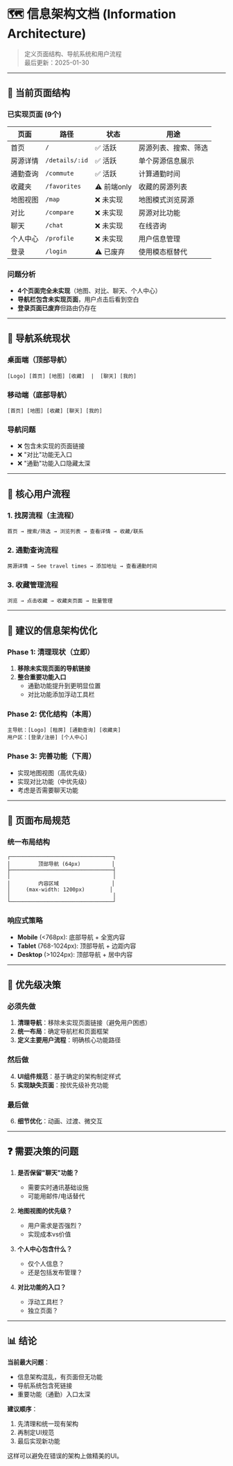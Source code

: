 # 🗺️ 信息架构文档 (Information Architecture)

> 定义页面结构、导航系统和用户流程  
> 最后更新：2025-01-30

---

## 📍 当前页面结构

### 已实现页面 (9个)
| 页面 | 路径 | 状态 | 用途 |
|------|------|------|------|
| 首页 | `/` | ✅ 活跃 | 房源列表、搜索、筛选 |
| 房源详情 | `/details/:id` | ✅ 活跃 | 单个房源信息展示 |
| 通勤查询 | `/commute` | ✅ 活跃 | 计算通勤时间 |
| 收藏夹 | `/favorites` | ⚠️ 前端only | 收藏的房源列表 |
| 地图视图 | `/map` | ❌ 未实现 | 地图模式浏览房源 |
| 对比 | `/compare` | ❌ 未实现 | 房源对比功能 |
| 聊天 | `/chat` | ❌ 未实现 | 在线咨询 |
| 个人中心 | `/profile` | ❌ 未实现 | 用户信息管理 |
| 登录 | `/login` | ⚠️ 已废弃 | 使用模态框替代 |

### 问题分析
- **4个页面完全未实现**（地图、对比、聊天、个人中心）
- **导航栏包含未实现页面**，用户点击后看到空白
- **登录页面已废弃**但路由仍存在

---

## 🧭 导航系统现状

### 桌面端（顶部导航）
```
[Logo] [首页] [地图] [收藏]  |  [聊天] [我的]
```

### 移动端（底部导航）
```
[首页] [地图] [收藏] [聊天] [我的]
```

### 导航问题
- ❌ 包含未实现的页面链接
- ❌ "对比"功能无入口
- ❌ "通勤"功能入口隐藏太深

---

## 🎯 核心用户流程

### 1. 找房流程（主流程）
```
首页 → 搜索/筛选 → 浏览列表 → 查看详情 → 收藏/联系
```

### 2. 通勤查询流程
```
房源详情 → See travel times → 添加地址 → 查看通勤时间
```

### 3. 收藏管理流程
```
浏览 → 点击收藏 → 收藏夹页面 → 批量管理
```

---

## 🔄 建议的信息架构优化

### Phase 1: 清理现状（立即）
1. **移除未实现页面的导航链接**
2. **整合重要功能入口**
   - 通勤功能提升到更明显位置
   - 对比功能添加浮动工具栏

### Phase 2: 优化结构（本周）
```
主导航：[Logo] [租房] [通勤查询] [收藏夹]
用户区：[登录/注册] [个人中心]
```

### Phase 3: 完善功能（下周）
- 实现地图视图（高优先级）
- 实现对比功能（中优先级）
- 考虑是否需要聊天功能

---

## 📐 页面布局规范

### 统一布局结构
```
┌─────────────────────────────────┐
│         顶部导航 (64px)          │
├─────────────────────────────────┤
│                                 │
│         内容区域                 │
│     (max-width: 1200px)        │
│                                 │
└─────────────────────────────────┘
```

### 响应式策略
- **Mobile** (<768px): 底部导航 + 全宽内容
- **Tablet** (768-1024px): 顶部导航 + 边距内容
- **Desktop** (>1024px): 顶部导航 + 居中内容

---

## 🚦 优先级决策

### 必须先做
1. **清理导航**：移除未实现页面链接（避免用户困惑）
2. **统一布局**：确定导航栏和页面框架
3. **定义主要用户流程**：明确核心功能路径

### 然后做
4. **UI组件规范**：基于确定的架构制定样式
5. **实现缺失页面**：按优先级补充功能

### 最后做
6. **细节优化**：动画、过渡、微交互

---

## ❓ 需要决策的问题

1. **是否保留"聊天"功能？**
   - 需要实时通讯基础设施
   - 可能用邮件/电话替代

2. **地图视图的优先级？**
   - 用户需求是否强烈？
   - 实现成本vs价值

3. **个人中心包含什么？**
   - 仅个人信息？
   - 还是包括发布管理？

4. **对比功能的入口？**
   - 浮动工具栏？
   - 独立页面？

---

## 📊 结论

**当前最大问题**：
- 信息架构混乱，有页面但无功能
- 导航系统包含死链接
- 重要功能（通勤）入口太深

**建议顺序**：
1. 先清理和统一现有架构
2. 再制定UI规范
3. 最后实现新功能

这样可以避免在错误的架构上做精美的UI。